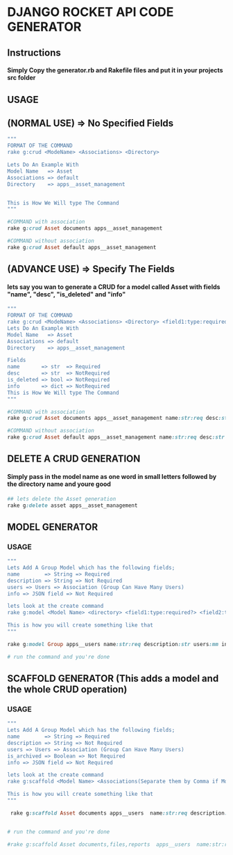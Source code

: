 # DJANGO ROCKET API CODE GENERATOR

## Instructions
#### Simply Copy the generator.rb and Rakefile files and put it in your projects src folder


## USAGE
## (NORMAL USE) => No Specified Fields
```ruby
"""
FORMAT OF THE COMMAND
rake g:crud <ModeName> <Associations> <Directory>

Lets Do An Example With
Model Name   => Asset
Associations => default
Directory    => apps__asset_management


This is How We Will type The Command
"""

#COMMAND with association
rake g:crud Asset documents apps__asset_management

#COMMAND without association
rake g:crud Asset default apps__asset_management
```

## (ADVANCE USE) => Specify The Fields
#### lets say you wan to generate a CRUD for a model called Asset with fields "name", "desc", "is_deleted" and "info"
```ruby
"""
FORMAT OF THE COMMAND
rake g:crud <ModeName> <Associations> <Directory> <field1:type:required?> <field2:type:required?>..........
Lets Do An Example With
Model Name   => Asset
Associations => default
Directory    => apps__asset_management

Fields
name       => str  => Required
desc       => str  => NotRequired
is_deleted => bool => NotRequired
info       => dict => NotRequired
This is How We Will type The Command
"""

#COMMAND with association
rake g:crud Asset documents apps__asset_management name:str:req desc:str is_deleted:bool info:dict

#COMMAND without association
rake g:crud Asset default apps__asset_management name:str:req desc:str is_deleted:bool info:dict
```


## DELETE A CRUD GENERATION
#### Simply pass in the model name as one word in small letters followed by the directory name and youre good

```ruby
## lets delete the Asset generation
rake g:delete asset apps__asset_management
```

## MODEL GENERATOR
### USAGE
```ruby
"""
Lets Add A Group Model which has the following fields;
name        => String => Required
description => String => Not Required
users => Users => Association (Group Can Have Many Users)
info => JSON field => Not Required

lets look at the create command
rake g:model <Model Name> <directory> <field1:type:required?> <field2:type:required?>.......

This is how you will create something like that
"""

rake g:model Group apps__users name:str:req description:str users:mm info:json

# run the command and you're done
```


## SCAFFOLD GENERATOR (This adds a model and the whole CRUD operation)
### USAGE 
```ruby
"""
Lets Add A Group Model which has the following fields;
name        => String => Required
description => String => Not Required
users => Users => Association (Group Can Have Many Users)
is_archived => Boolean => Not Required
info => JSON field => Not Required

lets look at the create command
rake g:scaffold <Model Name> <Associations(Separate them by Comma if More than One)> <directory> <field1:type:required?> <field2:type:required?>.......

This is how you will create something like that
"""

 rake g:scaffold Asset documents apps__users  name:str:req description:str documents:mm is_archived:bool info:json


# run the command and you're done

#rake g:scaffold Asset documents,files,reports  apps__users  name:str:req description:str documents:mm is_archived:bool info:json files:mm reports:mm
```

